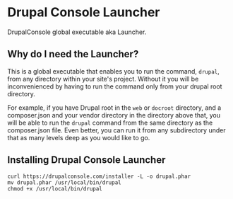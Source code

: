 # Drupal Console Launcher 

DrupalConsole global executable aka Launcher.

## Why do I need the Launcher?
This is a global executable that enables you to run the command, `drupal`, from any directory within your site's project.
Without it you will be inconvenienced by having to run the command only from your drupal root directory.

For example, if you have Drupal root in the `web` or `docroot` directory, and a composer.json and your vendor directory in the directory above that, you will be able to run the `drupal` command from the same directory as the composer.json file. Even better, you can run it from any subdirectory under that as many levels deep as you would like to go.

## Installing Drupal Console Launcher
```
curl https://drupalconsole.com/installer -L -o drupal.phar
mv drupal.phar /usr/local/bin/drupal
chmod +x /usr/local/bin/drupal
```
